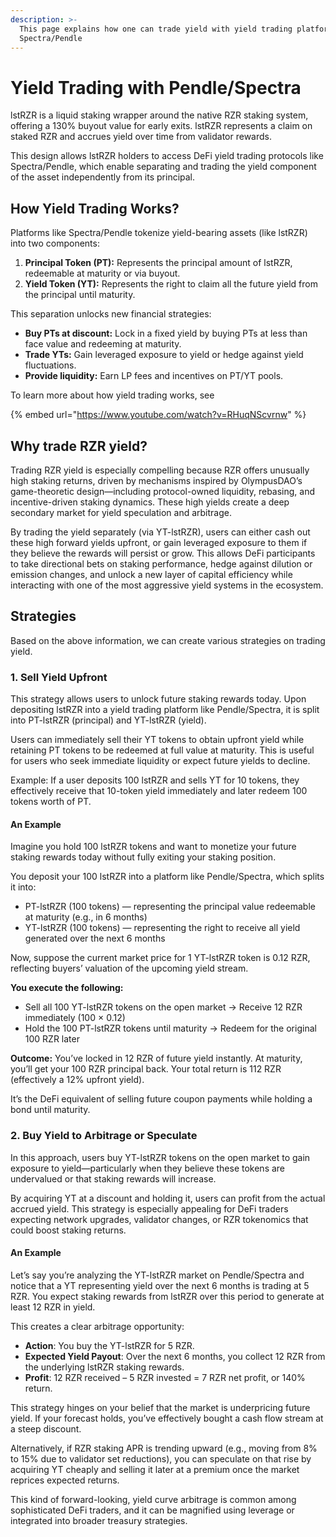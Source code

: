 ```yaml
---
description: >-
  This page explains how one can trade yield with yield trading platforms like
  Spectra/Pendle
---
```


# Yield Trading with Pendle/Spectra

lstRZR is a liquid staking wrapper around the native RZR staking system, offering a 130% buyout value for early exits. lstRZR represents a claim on staked RZR and accrues yield over time from validator rewards.&#x20;

This design allows lstRZR holders to access DeFi yield trading protocols like Spectra/Pendle, which enable separating and trading the yield component of the asset independently from its principal.

## How Yield Trading Works?

Platforms like Spectra/Pendle tokenize yield-bearing assets (like lstRZR) into two components:

1. **Principal Token (PT):** Represents the principal amount of lstRZR, redeemable at maturity or via buyout.
2. **Yield Token (YT):** Represents the right to claim all the future yield from the principal until maturity.

This separation unlocks new financial strategies:

* **Buy PTs at discount:** Lock in a fixed yield by buying PTs at less than face value and redeeming at maturity.
* **Trade YTs:** Gain leveraged exposure to yield or hedge against yield fluctuations.
* **Provide liquidity:** Earn LP fees and incentives on PT/YT pools.

To learn more about how yield trading works, see

{% embed url="https://www.youtube.com/watch?v=RHuqNScvrnw" %}

## Why trade RZR yield?

Trading RZR yield is especially compelling because RZR offers unusually high staking returns, driven by mechanisms inspired by OlympusDAO’s game-theoretic design—including protocol-owned liquidity, rebasing, and incentive-driven staking dynamics. These high yields create a deep secondary market for yield speculation and arbitrage.&#x20;

By trading the yield separately (via YT-lstRZR), users can either cash out these high forward yields upfront, or gain leveraged exposure to them if they believe the rewards will persist or grow. This allows DeFi participants to take directional bets on staking performance, hedge against dilution or emission changes, and unlock a new layer of capital efficiency while interacting with one of the most aggressive yield systems in the ecosystem.

## Strategies

Based on the above information, we can create various strategies on trading yield.

### 1. Sell Yield Upfront

This strategy allows users to unlock future staking rewards today. Upon depositing lstRZR into a yield trading platform like Pendle/Spectra, it is split into PT-lstRZR (principal) and YT-lstRZR (yield).&#x20;

Users can immediately sell their YT tokens to obtain upfront yield while retaining PT tokens to be redeemed at full value at maturity. This is useful for users who seek immediate liquidity or expect future yields to decline.

Example: If a user deposits 100 lstRZR and sells YT for 10 tokens, they effectively receive that 10-token yield immediately and later redeem 100 tokens worth of PT.

#### An Example

Imagine you hold 100 lstRZR tokens and want to monetize your future staking rewards today without fully exiting your staking position.

You deposit your 100 lstRZR into a platform like Pendle/Spectra, which splits it into:

* PT-lstRZR (100 tokens) — representing the principal value redeemable at maturity (e.g., in 6 months)
* YT-lstRZR (100 tokens) — representing the right to receive all yield generated over the next 6 months

Now, suppose the current market price for 1 YT-lstRZR token is 0.12 RZR, reflecting buyers’ valuation of the upcoming yield stream.

**You execute the following:**

* Sell all 100 YT-lstRZR tokens on the open market → Receive 12 RZR immediately (100 × 0.12)
* Hold the 100 PT-lstRZR tokens until maturity → Redeem for the original 100 RZR later

**Outcome:** You’ve locked in 12 RZR of future yield instantly. At maturity, you’ll get your 100 RZR principal back. Your total return is 112 RZR (effectively a 12% upfront yield).

It’s the DeFi equivalent of selling future coupon payments while holding a bond until maturity.

### 2. Buy Yield to Arbitrage or Speculate

In this approach, users buy YT-lstRZR tokens on the open market to gain exposure to yield—particularly when they believe these tokens are undervalued or that staking rewards will increase.&#x20;

By acquiring YT at a discount and holding it, users can profit from the actual accrued yield. This strategy is especially appealing for DeFi traders expecting network upgrades, validator changes, or RZR tokenomics that could boost staking returns.&#x20;

#### An Example

Let’s say you’re analyzing the YT-lstRZR market on Pendle/Spectra and notice that a YT representing yield over the next 6 months is trading at 5 RZR. You expect staking rewards from lstRZR over this period to generate at least 12 RZR in yield.

This creates a clear arbitrage opportunity:

* **Action**: You buy the YT-lstRZR for 5 RZR.
* **Expected Yield Payout**: Over the next 6 months, you collect 12 RZR from the underlying lstRZR staking rewards.
* **Profit**: 12 RZR received – 5 RZR invested = 7 RZR net profit, or 140% return.

This strategy hinges on your belief that the market is underpricing future yield. If your forecast holds, you’ve effectively bought a cash flow stream at a steep discount.

Alternatively, if RZR staking APR is trending upward (e.g., moving from 8% to 15% due to validator set reductions), you can speculate on that rise by acquiring YT cheaply and selling it later at a premium once the market reprices expected returns.

This kind of forward-looking, yield curve arbitrage is common among sophisticated DeFi traders, and it can be magnified using leverage or integrated into broader treasury strategies.

